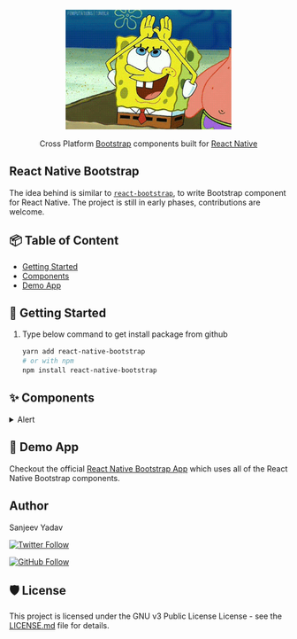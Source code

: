 <p align="center">
  <a href="#">
    <img alt="react-native-elements" src=".github/gif/promo.gif" width="300">
  </a>
</p>

<p align="center">
  Cross Platform <a href="https://getbootstrap.com/">Bootstrap</a> components built for <a href="https://facebook.github.io/react-native/">React Native</a>
</p>


## React Native Bootstrap

The idea behind is similar to [`react-bootstrap`](https://github.com/react-bootstrap/react-bootstrap), to write Bootstrap component for React Native. The project is still in early phases, contributions are welcome.

## 📦 Table of Content

- [Getting Started](#getting-started)
- [Components](#components)
- [Demo App](#demo-app)

## <a name="getting-started"></a>🚀 Getting Started

1. Type below command to get install package from github

    ```bash
    yarn add react-native-bootstrap
    # or with npm
    npm install react-native-bootstrap
    ```

## <a name="components"></a>✨ Components

<details><summary>Alert</summary>

Provide contextual feedback messages for typical user actions with the handful of available and flexible alert messages.

### Examples

Alerts are available for any length of text, as well as an optional dismiss button. For proper styling, use one of the eight `variant`s.

<img src=".github/images/alert/android/1.png" width="360px" />


```jsx
import { Alert } from 'react-native-bootstrap';
```

```jsx
[
  'primary',
  'secondary',
  'success',
  'danger',
  'warning',
  'info',
  'light',
  'dark',
].map(variant => (
  <Alert
    variant={variant}
    containerStyle={{ marginBottom: 8 }}
    messageStyle={{ fontSize: 16 }}
    message={`This is a ${variant} alert—check it out!`}
  />
))
```

### Heading

Alerts can also contain heading.

<img src=".github/images/alert/android/2.png" width="360px" />

```jsx
<Alert
  title="Heading"
  message="This is a primary alert—check it out!"
/>
```

### Dismissing

Add the `dismissible` prop to add a functioning dismiss button to the Alert.

<img src=".github/images/alert/android/3.png" width="360px" />

```jsx
const [alert, showAlert] = useState(true);

return (
  {alert ? (
    <Alert
      dismissible
      title="Dismissible Alert"
      containerStyle={{ marginBottom: 8 }}
      onClose={() => showAlert(false)}
      message="This is a primary alert—check it out!"
    />
  ) : (
    <Button title="Show Alert" onPress={() => showAlert(true)} />
  )}
)
```

### Props

| Prop | Type | Description | Required | Default |
|---|---|---|---|---|
| variant | `primary` \|<br/> `secondary` \|<br/>  `success` \|<br/>  `danger` \|<br/>  `warning` \|<br/>  `info` \|<br/>  `light` \|<br/>  `dark` | The Alert visual variant | ❌ | `primary` |
| message | string | Message to be displayed in Alert | ✔️ | - |
| title | string | Title to be displayed in Alert | ❌ | - |
| dismissible | boolean | Renders a properly aligned dismiss button, as well as adding extra horizontal padding to the Alert | ❌ | false |
| onClose | function | Callback fired when alert is closed | ❌ | - |
| containerStyle | [View style (object)](https://reactnative.dev/docs/view-style-props) | Style for the container which host the text message | ❌ | {} |
| messageStyle | [Text style (object)](https://reactnative.dev/docs/text-style-props) | Text style for message | ❌ | {} |
| titleStyle | [Text style (object)](https://reactnative.dev/docs/text-style-props) | Text style for title | ❌ | {} |

</details>

## <a name="demo-app"></a>📱 Demo App

Checkout the official [React Native Bootstrap App](https://github.com/react-native-bootstrap/react-native-bootstrap-app) which uses all of the React Native Bootstrap components.

## Author

Sanjeev Yadav

[![Twitter Follow](https://img.shields.io/twitter/follow/sanjeevyadavIT.svg?style=social)](https://twitter.com/sanjeevyadavIT)

[![GitHub Follow](https://img.shields.io/github/followers/sanjeevyadavIT.svg?style=social&label=Follow)](https://github.com/sanjeevyadavIT)

## 🛡 License

This project is licensed under the GNU v3 Public License License - see the [LICENSE.md](LICENSE.md) file for details.
